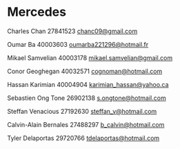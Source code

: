 # Mercedes

Charles Chan                27841523    chanc09@gmail.com

Oumar Ba                40003603    oumarba221296@hotmail.fr

Mikael Samvelian             40003178    mikael.samvelian@gmail.com

Conor Geoghegan            40032571    cognoman@hotmail.com

Hassan Karimian            40004904    karimian_hassan@yahoo.ca

Sebastien Ong Tone        26902138    s.ongtone@hotmail.com

Steffan Venacious            27192630    steffan_v@hotmail.com

Calvin-Alain Bernales         27488297    b_calvin@hotmail.com

Tyler Delaportas            29720766    tdelaportas@hotmail.com
